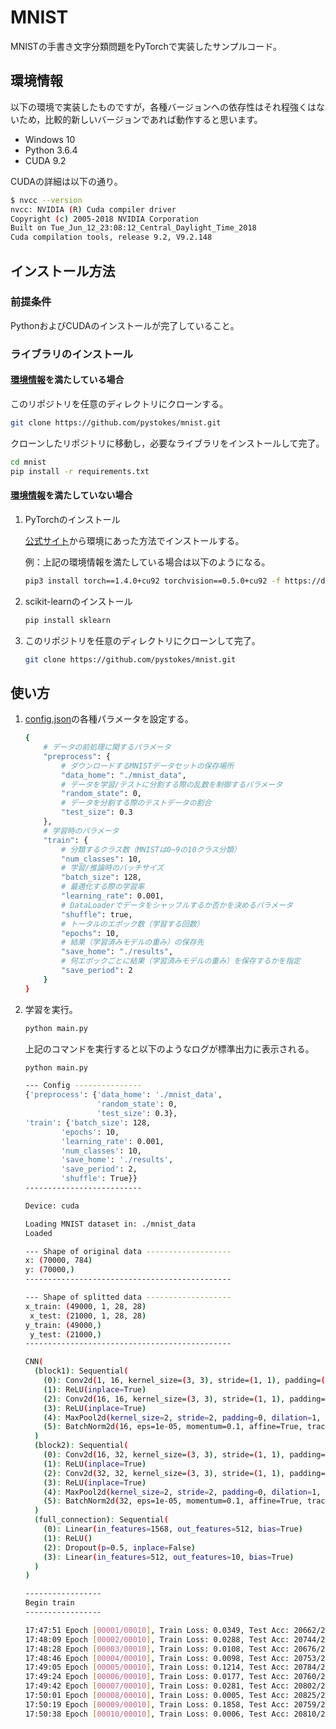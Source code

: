 # MNIST
MNISTの手書き文字分類問題をPyTorchで実装したサンプルコード。

## 環境情報

以下の環境で実装したものですが，各種バージョンへの依存性はそれ程強くはないため，比較的新しいバージョンであれば動作すると思います。

- Windows 10
- Python 3.6.4
- CUDA 9.2

CUDAの詳細は以下の通り。

```bash
$ nvcc --version
nvcc: NVIDIA (R) Cuda compiler driver
Copyright (c) 2005-2018 NVIDIA Corporation
Built on Tue_Jun_12_23:08:12_Central_Daylight_Time_2018
Cuda compilation tools, release 9.2, V9.2.148
```

## インストール方法

### 前提条件

PythonおよびCUDAのインストールが完了していること。

### ライブラリのインストール

#### [環境情報](#環境情報)を満たしている場合

このリポジトリを任意のディレクトリにクローンする。

```bash
git clone https://github.com/pystokes/mnist.git
```

クローンしたリポジトリに移動し，必要なライブラリをインストールして完了。

```bash
cd mnist
pip install -r requirements.txt
```

#### [環境情報](#環境情報)を満たしていない場合

1. PyTorchのインストール
    
    [公式サイト](https://pytorch.org/get-started/locally/)から環境にあった方法でインストールする。

    例：上記の環境情報を満たしている場合は以下のようになる。
    ```bash
    pip3 install torch==1.4.0+cu92 torchvision==0.5.0+cu92 -f https://download.pytorch.org/whl/torch_stable.html
    ```

2. scikit-learnのインストール

    ```bash
    pip install sklearn
    ```

3. このリポジトリを任意のディレクトリにクローンして完了。

    ```bash
    git clone https://github.com/pystokes/mnist.git
    ```

## 使い方

1. [config.json](./config.json)の各種パラメータを設定する。

    ```bash
    {
        # データの前処理に関するパラメータ
        "preprocess": {
            # ダウンロードするMNISTデータセットの保存場所
            "data_home": "./mnist_data",
            # データを学習/テストに分割する際の乱数を制御するパラメータ
            "random_state": 0,
            # データを分割する際のテストデータの割合
            "test_size": 0.3
        },
        # 学習時のパラメータ
        "train": {
            # 分類するクラス数（MNISTは0~9の10クラス分類）
            "num_classes": 10,
            # 学習/推論時のバッチサイズ
            "batch_size": 128,
            # 最適化する際の学習率
            "learning_rate": 0.001,
            # DataLoaderでデータをシャッフルするか否かを決めるパラメータ
            "shuffle": true,
            # トータルのエポック数（学習する回数）
            "epochs": 10,
            # 結果（学習済みモデルの重み）の保存先
            "save_home": "./results",
            # 何エポックごとに結果（学習済みモデルの重み）を保存するかを指定
            "save_period": 2
        }
    }
    ```

2. 学習を実行。

    ```bash
    python main.py
    ```

    上記のコマンドを実行すると以下のようなログが標準出力に表示される。

    ```bash
    python main.py

    --- Config ---------------
    {'preprocess': {'data_home': './mnist_data',
                    'random_state': 0,
                    'test_size': 0.3},
    'train': {'batch_size': 128,
            'epochs': 10,
            'learning_rate': 0.001,
            'num_classes': 10,
            'save_home': './results',
            'save_period': 2,
            'shuffle': True}}
    --------------------------

    Device: cuda

    Loading MNIST dataset in: ./mnist_data
    Loaded

    --- Shape of original data -------------------
    x: (70000, 784)
    y: (70000,)
    ----------------------------------------------

    --- Shape of splitted data -------------------
    x_train: (49000, 1, 28, 28)
     x_test: (21000, 1, 28, 28)
    y_train: (49000,)
     y_test: (21000,)
    ----------------------------------------------

    CNN(
      (block1): Sequential(
        (0): Conv2d(1, 16, kernel_size=(3, 3), stride=(1, 1), padding=(1, 1))
        (1): ReLU(inplace=True)
        (2): Conv2d(16, 16, kernel_size=(3, 3), stride=(1, 1), padding=(1, 1))
        (3): ReLU(inplace=True)
        (4): MaxPool2d(kernel_size=2, stride=2, padding=0, dilation=1, ceil_mode=False)
        (5): BatchNorm2d(16, eps=1e-05, momentum=0.1, affine=True, track_running_stats=True)
      )
      (block2): Sequential(
        (0): Conv2d(16, 32, kernel_size=(3, 3), stride=(1, 1), padding=(1, 1))
        (1): ReLU(inplace=True)
        (2): Conv2d(32, 32, kernel_size=(3, 3), stride=(1, 1), padding=(1, 1))
        (3): ReLU(inplace=True)
        (4): MaxPool2d(kernel_size=2, stride=2, padding=0, dilation=1, ceil_mode=False)
        (5): BatchNorm2d(32, eps=1e-05, momentum=0.1, affine=True, track_running_stats=True)
      )
      (full_connection): Sequential(
        (0): Linear(in_features=1568, out_features=512, bias=True)
        (1): ReLU()
        (2): Dropout(p=0.5, inplace=False)
        (3): Linear(in_features=512, out_features=10, bias=True)
      )
    )

    -----------------
    Begin train
    -----------------

    17:47:51 Epoch [00001/00010], Train Loss: 0.0349, Test Acc: 20662/21000 (98.4%)
    17:48:09 Epoch [00002/00010], Train Loss: 0.0288, Test Acc: 20744/21000 (98.8%)
    17:48:28 Epoch [00003/00010], Train Loss: 0.0108, Test Acc: 20676/21000 (98.5%)
    17:48:46 Epoch [00004/00010], Train Loss: 0.0098, Test Acc: 20753/21000 (98.8%)
    17:49:05 Epoch [00005/00010], Train Loss: 0.1214, Test Acc: 20784/21000 (99.0%)
    17:49:24 Epoch [00006/00010], Train Loss: 0.0177, Test Acc: 20760/21000 (98.9%)
    17:49:42 Epoch [00007/00010], Train Loss: 0.0281, Test Acc: 20802/21000 (99.1%)
    17:50:01 Epoch [00008/00010], Train Loss: 0.0005, Test Acc: 20825/21000 (99.2%)
    17:50:19 Epoch [00009/00010], Train Loss: 0.1858, Test Acc: 20759/21000 (98.9%)
    17:50:38 Epoch [00010/00010], Train Loss: 0.0006, Test Acc: 20810/21000 (99.1%)
    ```
